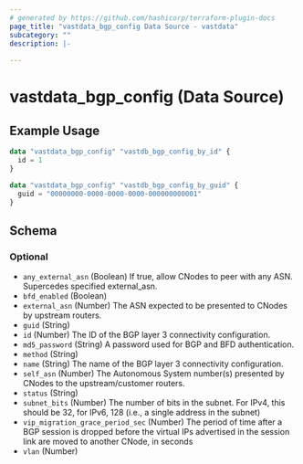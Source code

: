 ```yaml
---
# generated by https://github.com/hashicorp/terraform-plugin-docs
page_title: "vastdata_bgp_config Data Source - vastdata"
subcategory: ""
description: |-
  
---
```


# vastdata_bgp_config (Data Source)



## Example Usage

```terraform
data "vastdata_bgp_config" "vastdb_bgp_config_by_id" {
  id = 1
}

data "vastdata_bgp_config" "vastdb_bgp_config_by_guid" {
  guid = "00000000-0000-0000-0000-000000000001"
}
```

<!-- schema generated by tfplugindocs -->
## Schema

### Optional

- `any_external_asn` (Boolean) If true, allow CNodes to peer with any ASN. Supercedes specified external_asn.
- `bfd_enabled` (Boolean)
- `external_asn` (Number) The ASN expected to be presented to CNodes by upstream routers.
- `guid` (String)
- `id` (Number) The ID of the BGP layer 3 connectivity configuration.
- `md5_password` (String) A password used for BGP and BFD authentication.
- `method` (String)
- `name` (String) The name of the BGP layer 3 connectivity configuration.
- `self_asn` (Number) The Autonomous System number(s) presented by CNodes to the upstream/customer routers.
- `status` (String)
- `subnet_bits` (Number) The number of bits in the subnet. For IPv4, this should be 32, for IPv6, 128 (i.e., a single address in the subnet)
- `vip_migration_grace_period_sec` (Number) The period of time after a BGP session is dropped before the virtual IPs advertised in the session link are moved to another CNode, in seconds
- `vlan` (Number)
